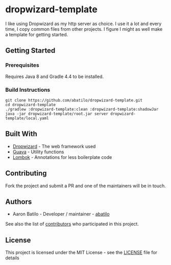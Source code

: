# dropwizard-template

I like using Dropwizard as my http server as choice. I use it a lot and every
time, I copy common files from other projects. I figure I might as well make a
template for getting started.

## Getting Started

### Prerequisites

Requires Java 8 and Gradle 4.4 to be installed.

### Build Instructions
```
git clone https://github.com/abatilo/dropwizard-template.git
cd dropwizard-template
./gradlew :dropwizard-template:clean :dropwizard-template:shadowJar
java -jar dropwizard-template/root.jar server dropwizard-template/local.yaml
```

## Built With

* [Dropwizard](http://www.dropwizard.io/1.1.4/docs/) - The web framework used
* [Guava](https://github.com/google/guava/wiki/Release23) - Utility functions
* [Lombok](https://projectlombok.org/) - Annotations for less boilerplate code

## Contributing

Fork the project and submit a PR and one of the maintainers will be in touch.

## Authors

* Aaron Batilo - Developer / maintainer - [abatilo](https://github.com/abatilo)

See also the list of [contributors](https://github.com/abatilo/dropwizard-template/contributors) who participated in this project.

## License

This project is licensed under the MIT License - see the [LICENSE](LICENSE) file for details
